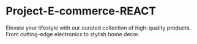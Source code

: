 # Project-E-commerce-REACT
Elevate your lifestyle with our curated collection of high-quality products. From cutting-edge electronics to stylish home decor.
